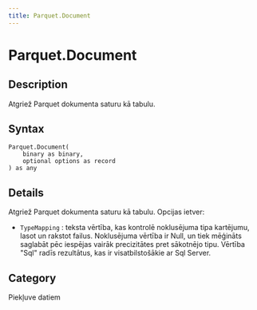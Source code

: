 ```yaml
---
title: Parquet.Document
---
```


# Parquet.Document


## Description

Atgriež Parquet dokumenta saturu kā tabulu.


## Syntax

```powerquery
Parquet.Document(
    binary as binary,
    optional options as record
) as any
```


## Details

Atgriež Parquet dokumenta saturu kā tabulu. Opcijas ietver:    <ul>    <li> <code>TypeMapping</code> : teksta vērtība, kas kontrolē noklusējuma tipa kartējumu, lasot un rakstot failus. Noklusējuma vērtība ir Null, un tiek mēģināts saglabāt pēc iespējas vairāk precizitātes pret sākotnējo tipu. Vērtība "Sql" radīs rezultātus, kas ir visatbilstošākie ar Sql Server.</li>    </ul>



## Category
Piekļuve datiem
